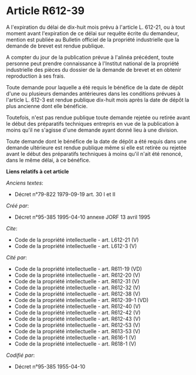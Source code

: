# Article R612-39

A l'expiration du délai de dix-huit mois prévu à l'article L. 612-21, ou à tout moment avant l'expiration de ce délai sur
requête écrite du demandeur, mention est publiée au Bulletin officiel de la propriété industrielle que la demande de brevet
est rendue publique.

A compter du jour de la publication prévue à l'alinéa précédent, toute personne peut prendre connaissance à l'Institut
national de la propriété industrielle des pièces du dossier de la demande de brevet et en obtenir reproduction à ses frais.

Toute demande pour laquelle a été requis le bénéfice de la date de dépôt d'une ou plusieurs demandes antérieures dans les
conditions prévues à l'article L. 612-3 est rendue publique dix-huit mois après la date de dépôt la plus ancienne dont elle
bénéficie.

Toutefois, n'est pas rendue publique toute demande rejetée ou retirée avant le début des préparatifs techniques entrepris en
vue de la publication à moins qu'il ne s'agisse d'une demande ayant donné lieu à une division.

Toute demande dont le bénéfice de la date de dépôt a été requis dans une demande ultérieure est rendue publique même si elle
est retirée ou rejetée avant le début des préparatifs techniques à moins qu'il n'ait été renoncé, dans le même délai, à ce
bénéfice.

**Liens relatifs à cet article**

_Anciens textes_:

  - Décret n°79-822 1979-09-19 art. 30 I et II

_Créé par_:

  - Décret n°95-385 1995-04-10 annexe JORF 13 avril 1995

_Cite_:

  - Code de la propriété intellectuelle - art. L612-21 (V)
  - Code de la propriété intellectuelle - art. L612-3 (V)

_Cité par_:

  - Code de la propriété intellectuelle - art. R611-19 (VD)
  - Code de la propriété intellectuelle - art. R612-20 (V)
  - Code de la propriété intellectuelle - art. R612-31 (V)
  - Code de la propriété intellectuelle - art. R612-32 (V)
  - Code de la propriété intellectuelle - art. R612-38 (V)
  - Code de la propriété intellectuelle - art. R612-39-1  (VD)
  - Code de la propriété intellectuelle - art. R612-40 (V)
  - Code de la propriété intellectuelle - art. R612-42 (V)
  - Code de la propriété intellectuelle - art. R612-43 (V)
  - Code de la propriété intellectuelle - art. R612-53 (V)
  - Code de la propriété intellectuelle - art. R613-53 (V)
  - Code de la propriété intellectuelle - art. R616-1 (V)
  - Code de la propriété intellectuelle - art. R618-1 (V)

_Codifié par_:

  - Décret n°95-385 1955-04-10
